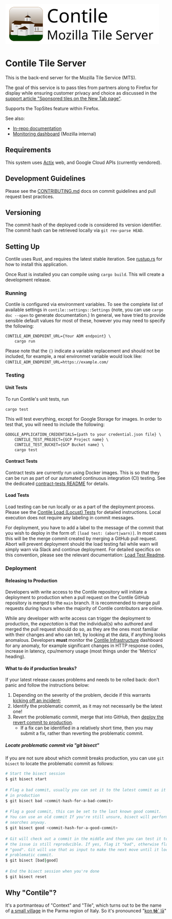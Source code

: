 ![Contile graphic](imgs/Contile_title.svg)
# Contile Tile Server

This is the back-end server for the Mozilla Tile Service (MTS).

The goal of this service is to pass tiles from partners along to Firefox for display while ensuring customer privacy and choice as discussed in the [support article "Sponsored tiles on the New Tab page"](https://support.mozilla.org/en-US/kb/sponsor-privacy).

Supports the TopSites feature within Firefox.

See also:

- [In-repo documentation](docs/)
- [Monitoring dashboard](https://earthangel-b40313e5.influxcloud.net/d/oak1zw6Gz/contile-infrastructure) (Mozilla internal)

## Requirements

This system uses [Actix](https://actix.rs/) web, and Google Cloud APIs (currently vendored).

## Development Guidelines
Please see the [CONTRIBUTING.md](./CONTRIBUTING.md) docs on commit guidelines and pull request best
practices.

## Versioning
The commit hash of the deployed code is considered its version identifier. The commit hash can be retrieved locally via `git rev-parse HEAD`.

## Setting Up

Contile uses Rust, and requires the latest stable iteration. See
[rustup.rs](https://rustup.rs/) for how to install this application.

Once Rust is installed you can compile using `cargo build`. This will
create a development release.

### Running

Contile is configured via environment variables. To see the complete list of available settings in `contile::settings::Settings` (note, you can use `cargo doc --open` to generate documentation.) In general, we have tried to provide sensible default values for most of these,
however you may need to specify the following:

```
CONTILE_ADM_ENDPOINT_URL={Your ADM endpoint} \
    cargo run
```
Please note that the `{}` indicate a variable replacement and should not be included, for example, a real environmet variable would look like: `CONTILE_ADM_ENDPOINT_URL=https://example.com/`

### Testing
#### Unit Tests

To run Contile's unit tests, run

```cargo test```

This will test everything, except for Google Storage for images. In order to test that, you
will need to include the following:
```
GOOGLE_APPLICATION_CREDENTIALS={path to your credential.json file} \
    CONTILE_TEST_PROJECT={GCP Project name} \
    CONTILE_TEST_BUCKET={GCP Bucket name} \
    cargo test
```

#### Contract Tests

Contract tests are currently run using Docker images. This is so that they can be run as
part of our automated continuous integration (CI) testing. 
See the dedicated [contract-tests README](test-engineering/contract-tests/README.md) for details.

#### Load Tests
Load testing can be run locally or as a part of the deployment process. Please see the [Contile Load (Locust) Tests](test-engineering/load/README.md) for detailed instructions. Local execution does not require any labeling in commit messages. 

For deployment, you have to add a label to the message of the commit that you wish to deploy in the form of: `[load test: (abort|warn)]`. In most cases this will be the merge commit created by merging a GitHub pull request. Abort will prevent deployment should the load testing fail while warn will simply warn via Slack and continue deployment. For detailed specifics on this convention, please see the relevant documentation: [Load Test Readme](test-engineering/load/README.md#opt-in-execution-in-staging-and-production).

### Deployment

#### Releasing to Production

Developers with write access to the Contile repository will initiate a deployment to production when
a pull request on the Contile GitHub repository is merged to the `main` branch. It is recommended to
merge pull requests during hours when the majority of Contile contributors are online.

While any developer with write access can trigger the deployment to production, the _expectation_ is
that the individual(s) who authored and merged the pull request should do so, as they are the ones
most familiar with their changes and who can tell, by looking at the data, if anything looks
anomalous. Developers **must** monitor the [Contile Infrastructure][contile_infrastructure]
dashboard for any anomaly, for example significant changes in HTTP response codes, increase in
latency, cpu/memory usage (most things under the 'Metrics' heading).

[contile_infrastructure]: https://earthangel-b40313e5.influxcloud.net/d/oak1zw6Gz/contile-infrastructure?orgId=1&refresh=1m

#### What to do if production breaks?
If your latest release causes problems and needs to be rolled back:
don't panic and follow the instructions below:

1. Depending on the severity of the problem, decide if this warrants [kicking off an incident][incident_docs];
2. Identify the problematic commit, as it may not necessarily be the latest one!
3. Revert the problematic commit, merge that into GitHub,
   then [deploy the revert commit to production](#releasing-to-production).
   - If a fix can be identified in a relatively short time,
     then you may submit a fix, rather than reverting the problematic commit.


##### Locate problematic commit via "git bisect"
If you are not sure about which commit breaks production, you can use `git bisect` to locate the problematic commit as follows:

```sh
# Start the bisect session
$ git bisect start

# Flag a bad commit, usually you can set it to the latest commit as it's broken
# in production
$ git bisect bad <commit-hash-for-a-bad-commit>

# Flag a good commit, this can be set to the last known good commit.
# You can use an old commit If you're still unsure, bisect will perform binary
# searches anyway.
$ git bisect good <commit-hash-for-a-good-commit>

# Git will check out a commit in the middle and then you can test it to see if
# the issue is still reproducible. If yes, flag it "bad", otherwise flag it
# "good". Git will use that as input to make the next move until it locates the
# problematic commit.
$ git bisect [bad|good]

# End the bisect session when you're done
$ git bisect reset
```

[incident_docs]: https://mozilla-hub.atlassian.net/wiki/spaces/MIR/overview

## Why "Contile"?

It's a portmanteau of "Context" and "Tile", which turns out to be the name of [a small village](https://www.google.com/maps/place/Contile/@44.6503701,9.9015688,3a,15y,40.52h,87.97t/data=!3m10!1e1!3m8!1shPkpksIO5_yiJpqYALgcNQ!2e0!6s%2F%2Fgeo3.ggpht.com%2Fcbk%3Fpanoid%3DhPkpksIO5_yiJpqYALgcNQ%26output%3Dthumbnail%26cb_client%3Dmaps_sv.tactile.gps%26thumb%3D2%26w%3D203%26h%3D100%26yaw%3D8.469731%26pitch%3D0%26thumbfov%3D100!7i13312!8i6656!9m2!1b1!2i22!4m5!3m4!1s0x47808736ea28b80d:0xd17ee6c4205c4451!8m2!3d44.650751!4d9.902755) in the Parma region of Italy. So it's pronounced "[kon **tē`** lā](https://translate.google.com/?sl=it&tl=en&text=contile&op=translate)"
